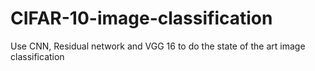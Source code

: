 # CIFAR-10-image-classification
Use CNN, Residual network and VGG 16 to do the state of the art image classification
